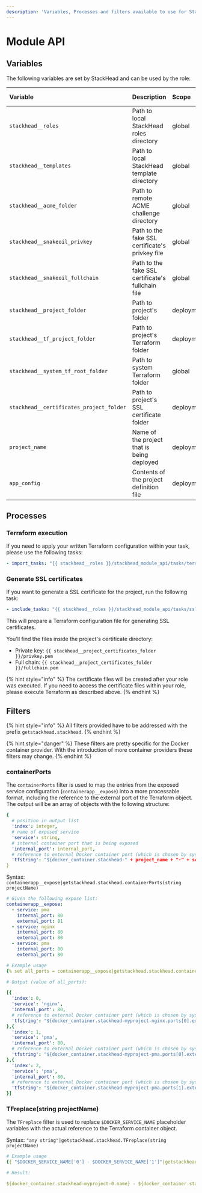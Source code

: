 ```yaml
---
description: 'Variables, Processes and filters available to use for StackHead plugins.'
---
```


# Module API

## Variables

The following variables are set by StackHead and can be used by the role:

| Variable | Description | Scope | Data type |
| :--- | :--- | :--- | :--- |
| `stackhead__roles` | Path to local StackHead roles directory | global | string |
| `stackhead__templates` | Path to local StackHead template directory | global | string |
| `stackhead__acme_folder` | Path to remote ACME challenge directory | global | string |
| `stackhead__snakeoil_privkey` | Path to the fake SSL certificate's privkey file | global | string |
| `stackhead__snakeoil_fullchain` | Path to the fake SSL certificate's fullchain file | global | string |
| `stackhead__project_folder` | Path to project's folder | deployment | string |
| `stackhead__tf_project_folder` | Path to project's Terraform folder | deployment | string |
| `stackhead__system_tf_root_folder` | Path to system Terraform folder | global | string |
| `stackhead__certificates_project_folder` | Path to project's SSL certificate folder | deployment | string |
| `project_name` | Name of the project that is being deployed | deployment | string |
| `app_config` | Contents of the project definition file | deployment | object |

## Processes

### Terraform execution

If you need to apply your written Terraform configuration within your task, please use the following tasks:

```yaml
- import_tasks: "{{ stackhead__roles }}/stackhead_module_api/tasks/terraform.yml"
```

### Generate SSL certificates

If you want to generate a SSL certificate for the project, run the following task:

```yaml
- include_tasks: "{{ stackhead__roles }}/stackhead_module_api/tasks/ssl-certificate.yml"
```

This will prepare a Terraform configuration file for generating SSL certificates.

You'll find the files inside the project's certificate directory:

* Private key: `{{ stackhead__project_certificates_folder }}/privkey.pem`
* Full chain: `{{ stackhead__project_certificates_folder }}/fullchain.pem`

{% hint style="info" %}
The certificate files will be created after your role was executed. If you need to access the certificate files within your role, please execute Terraform as described above.
{% endhint %}

## Filters

{% hint style="info" %}
All filters provided have to be addressed with the prefix `getstackhead.stackhead`.
{% endhint %}

{% hint style="danger" %}
These filters are pretty specific for the Docker container provider. With the introduction of more container providers these filters may change.
{% endhint %}

### containerPorts

The `containerPorts` filter is used to map the entries from the exposed service configuration \(`containerapp__expose`\) into a more processable format, including the reference to the external port of the Terraform object. The output will be an array of objects with the following structure:

```yaml
{
  # position in output list
  'index': integer,
  # name of exposed service
  'service': string,
  # internal container port that is being exposed
  'internal_port': internal_port,
  # reference to external Docker container port (which is chosen by system)
  'tfstring': "${docker_container.stackhead-" + project_name + "-" + service_name + ".ports[" + str(index) + "].external}"
}
```

Syntax: `containerapp__expose|getstackhead.stackhead.containerPorts(string projectName)`

```yaml
# Given the following expose list:
containerapp__expose:
  - service: pma
    internal_port: 80
    external_port: 81
  - service: nginx
    internal_port: 80
    external_port: 80
  - service: pma
    internal_port: 80
    external_port: 80

# Example usage
{% set all_ports = containerapp__expose|getstackhead.stackhead.containerPorts('myproject') %}

# Output (value of all_ports):

[{
  'index': 0,
  'service': 'nginx',
  'internal_port': 80,
  # reference to external Docker container port (which is chosen by system)
  'tfstring': "${docker_container.stackhead-myproject-nginx.ports[0].external}"
},{
  'index': 1,
  'service': 'pma',
  'internal_port': 80,
  # reference to external Docker container port (which is chosen by system)
  'tfstring': "${docker_container.stackhead-myproject-pma.ports[0].external}"
},{
  'index': 2,
  'service': 'pma',
  'internal_port': 80,
  # reference to external Docker container port (which is chosen by system)
  'tfstring': "${docker_container.stackhead-myproject-pma.ports[1].external}"
}]
```

### TFreplace\(string projectName\)

The `TFreplace` filter is used to replace `$DOCKER_SERVICE_NAME` placeholder variables with the actual reference to the Terraform container object.

Syntax: `"any string"|getstackhead.stackhead.TFreplace(string projectName)`

```yaml
# Example usage
{{ "$DOCKER_SERVICE_NAME['0'] - $DOCKER_SERVICE_NAME['1']"|getstackhead.stackhead.TFreplace('myproject') }}

# Result:

${docker_container.stackhead-myproject-0.name} - ${docker_container.stackhead-myproject-1.name}
```

